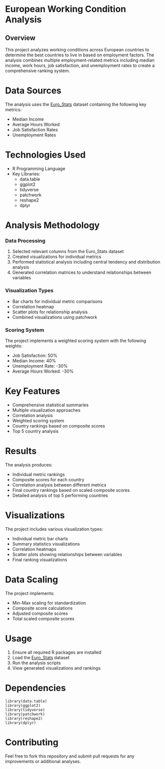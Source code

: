 # European Working Condition Analysis
## Overview
This project analyzes working conditions across European countries to determine the best countries to live in based on employment factors. The analysis combines multiple employment-related metrics including median income, work hours, job satisfaction, and unemployment rates to create a comprehensive ranking system.

# Data Sources
The analysis uses the [Euro_Stats](Euro_Stats.csv) dataset containing the following key metrics:
* Median Income
* Average Hours Worked
* Job Satisfaction Rates
* Unemployment Rates

# Technologies Used
* R Programming Language
* Key Libraries:
  * data.table
  * ggplot2
  * tidyverse
  * patchwork
  * reshape2
  * dplyr

# Analysis Methodology 
### Data Processing 
1. Selected relevant columns from the Euro_Stats dataset
2. Created visualizations for individual metrics
3. Performed statistical analysis including central tendency and distribution analysis
4. Generated correlation matrices to understand relationships between variables

### Visualization Types 
* Bar charts for individual metric comparisons
* Correlation heatmap
* Scatter plots for relationship analysis
* Combined visualizations using patchwork

### Scoring System 
The project implements a weighted scoring system with the following weights:
* Job Satisfaction: 50%
* Median Income: 40%
* Unemployment Rate: -30%
* Average Hours Worked: -30%

# Key Features
* Comprehensive statistical summaries
* Multiple visualization approaches
* Correlation analysis
* Weighted scoring system
* Country rankings based on composite scores
* Top 5 country analysis

# Results 
The analysis produces:
* Individual metric rankings
* Composite scores for each country
* Correlation analysis between different metrics
* Final country rankings based on scaled composite scores
* Detailed analysis of top 5 performing countries

# Visualizations 
The project includes various visualization types:
* Individual metric bar charts
* Summary statistics visualizations
* Correlation heatmaps
* Scatter plots showing relationships between variables
* Final ranking visualizations

# Data Scaling 
The project implements: 
* Min-Max scaling for standardization
* Composite score calculations
* Adjusted composite scores
* Total scaled composite scores

# Usage 
1. Ensure all required R packages are installed
2. Load the [Euro_Stats](Euro_Stats.csv) dataset
3. Run the analysis scripts
4. View generated visualizations and rankings

# Dependencies
```
library(data.table)
library(ggplot2)
library(tidyverse)
library(patchwork)
library(reshape2)
library(dplyr)
```

# Contributing 
Feel free to fork this repository and submit pull requests for any improvements or additional analyses.

